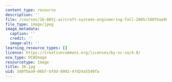 ```yaml
---
content_type: resource
description: ''
file: /courses/16-885j-aircraft-systems-engineering-fall-2005/3d0fbaa906b7bfdd898247d24a5549fa_16.jpg
file_type: image/jpeg
image_metadata:
  caption: ''
  credit: ''
  image-alt: ''
learning_resource_types: []
license: https://creativecommons.org/licenses/by-nc-sa/4.0/
ocw_type: OCWImage
resourcetype: Image
title: 16.jpg
uid: 3d0fbaa9-06b7-bfdd-8982-47d24a5549fa
---
```


